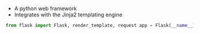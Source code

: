 - A python web framework
- Integrates with the Jinja2 templating engine
  
```python
from flask import Flask, render_template, request app = Flask(__name__) @app.route('/', methods=['GET', 'POST']) def index(): if request.method == 'POST': # Handle POST request fruit_name = request.form.get('fruit_name') return f'You submitted the fruit: {fruit_name} via POST request.' else: # Handle GET request return render_template('index.html')
```